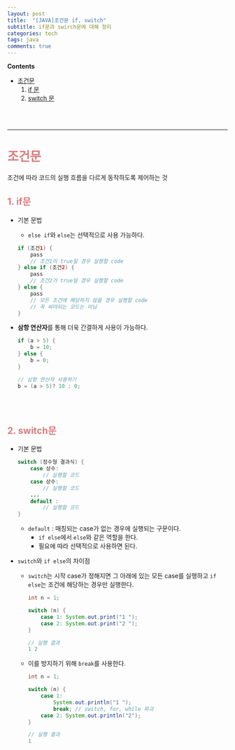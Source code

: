 ```yaml
---
layout: post
title:  "[JAVA]조건문 if, switch"
subtitle: if문과 swirch문에 대해 정리
categories: tech
tags: java
comments: true
---
```

**Contents**
- [조건문](#조건문)
    1. [if 문](#1-if문)
    1. [switch 문](#2-switch문)

<br/>
<br/>

---
# <span style="color:#da7c7c">조건문</span>
조건에 따라 코드의 실행 흐름을 다르게 동작하도록 제어하는 것

## <span style="color:#da7c7c">1. if문</span>
- 기본 문법
    - `else if`와 `else`는 선택적으로 사용 가능하다.
    ```java
    if (조건1) {
        pass
        // 조건1이 true일 경우 실행할 code
    } else if (조건2) {
        pass
        // 조건2가 true일 경우 실행할 code
    } else {
        pass
        // 모든 조건에 해당하지 않을 경우 실행할 code
        // 꼭 써야되는 코드는 아님
    }
    ```

- **삼항 연산자**를 통해 더욱 간결하게 사용이 가능하다.
    ```java
    if (a > 5) {
        b = 10;
    } else {
        b = 0;
    }

    // 삼항 연산자 사용하기
    b = (a > 5)? 10 : 0;
    ```
<br/>
<br/>

## <span style="color:#da7c7c">2. switch문</span>
- 기본 문법
    ```java
    switch (정수형 결과식) {
        case 상수: 
            // 실행할 코드
        case 상수:
            // 실행할 코드
        ...
        default :
            // 실행할 코드
    }
    ```
    - `default` : 매칭되는 case가 없는 경우에 실행되는 구문이다.
        - `if else`에서 `else`와 같은 역할을 한다.
        - 필요에 따라 선택적으로 사용하면 된다.
        

- `switch`와 `if else`의 차이점
    - `switch`는 시작 case가 정해지면 그 아래에 있는 모든 case를 실행하고 `if else`는 조건에 해당하는 경우만 실행한다.
        ```java
        int n = 1;

        switch (n) {
            case 1: System.out.print("1 ");
            case 2: System.out.print("2 ");
        }

        // 실행 결과
        1 2
        ```
    - 이를 방지하기 위해 `break`를 사용한다.
        ```java
        int n = 1;

        switch (n) {
            case 1: 
                System.out.println("1 "); 
                break; // switch, for, while 파괴
            case 2: System.out.println("2");
        }

        // 실행 결과
        1
        ```